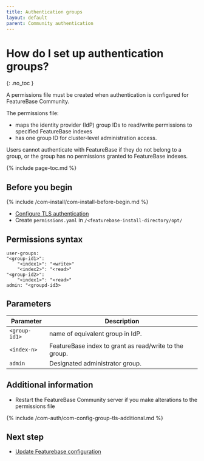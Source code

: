 ```yaml
---
title: Authentication groups
layout: default
parent: Community authentication
---
```


# How do I set up authentication groups?
{: .no_toc }

A permissions file must be created when authentication is configured for FeatureBase Community.

The permissions file:
* maps the identity provider (IdP) group IDs to read/write permissions to specified FeatureBase indexes
* has one group ID for cluster-level administration access.

Users cannot authenticate with FeatureBase if they do not belong to a group, or the group has no permissions granted to FeatureBase indexes.

{% include page-toc.md %}

## Before you begin

{% include /com-install/com-install-before-begin.md %}
* [Configure TLS authentication](/docs/community/com-auth/com-auth-tls)
* Create `permissions.yaml` in `/<featurebase-install-directory/opt/`

## Permissions syntax
```
user-groups:
"<group-id1>":
    "<index1>": "<write>"
    "<index2>": "<read>"
"<group-id2>":
    "<index1>": "<read>"
admin: "<groupd-id3>
```

## Parameters

| Parameter | Description |
|---|---|
| `<group-id1>` | name of equivalent group in IdP. |
| `<index-n>` | FeatureBase index to grant as read/write to the group. |
| `admin` | Designated administrator group. |

## Additional information

* Restart the FeatureBase Community server if you make alterations to the permissions file

{% include /com-auth/com-config-group-tls-additional.md %}

## Next step

* [Update Featurebase configuration](/docs/community/com-auth/com-auth-tls)
